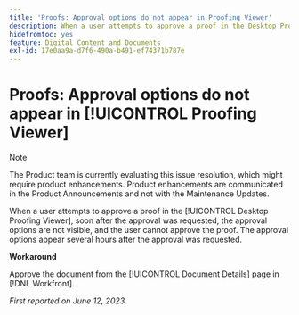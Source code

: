 ```yaml
---
title: 'Proofs: Approval options do not appear in Proofing Viewer'
description: When a user attempts to approve a proof in the Desktop Proofing Viewer, soon after the approval was requested, the approval options are not visible, and the user cannot approve the proof. The approval options appear several hours after the approval was requested.
hidefromtoc: yes
feature: Digital Content and Documents
exl-id: 17e0aa9a-d7f6-490a-b491-ef74371b787e
---
```

# Proofs: Approval options do not appear in [!UICONTROL Proofing Viewer]

>[!NOTE]
>
>The Product team is currently evaluating this issue resolution, which might require product enhancements. Product enhancements are communicated in the Product Announcements and not with the Maintenance Updates.

When a user attempts to approve a proof in the [!UICONTROL Desktop Proofing Viewer], soon after the approval was requested, the approval options are not visible, and the user cannot approve the proof. The approval options appear several hours after the approval was requested.

**Workaround**

Approve the document from the [!UICONTROL Document Details] page in [!DNL Workfront].

_First reported on June 12, 2023._

<!--CHECK ME - NO VIEWS APRIL-JUNE 2025-->
